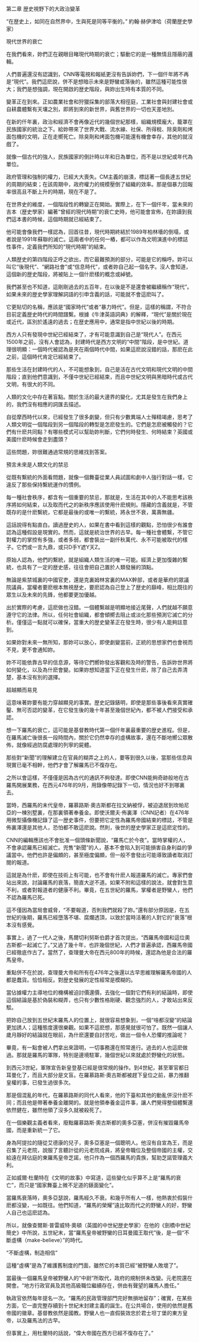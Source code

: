 第二章
歴史視野下的大政治變革
 

“在歴史上，如同在自然界中，生與死是同等平衡的。”
約翰·赫伊津哈（荷蘭歴史學家）
 

現代世界的衰亡

在我們看來，妳們正在親眼目睹現代時期的衰亡；驅動它的是一種無情且隱蔽的邏輯。

人們普遍還沒有認識到，CNN等電視和報紙更沒有告訴妳們，下一個仟年將不再是“現代”。我們這麽說，併不是想暗示未來是野蠻或落後的，雖然這種可能性很大；我們是想強調，現在開啟的歴史階段，與妳出生時有本質的不同。

變革正在到來。正如農業社會和狩獵採集的部落大相徑庭，工業社會與封建社會或自耕農體繫有天壤之別，即將到來的新世界，與舊世界的一切也天差地別。

在新的仟年裏，政治和經濟不會再像近代的幾個世紀那樣，組織規模龐大，籠罩在民族國家的統治之下。給妳帶來了世界大戰、流水線、社保、所得稅、除臭劑和烤面包機的文明，正在走嚮死亡。除臭劑和烤面包機可能還有機會幸存，其他的就沒戲了。

就像一個古代的強人，民族國家的倒計時以年和日為單位，而不是以世紀或年代為單位。

政府管理和強制的權力，已經大大喪失。CM主義的崩潰，標誌著一個長達五世紀的周期的結束；在該周期中，政府權力的規模壓倒了組織的效率。那是個暴力回報率很高且不斷上升的時期，現在不是了。

在世界史的維度，一個階段性的轉變正在開始。實際上，在下一個仟年，當未來的吉本（歴史學家）編著“曾經的現代時期”的衰亡史時，他可能會宣佈，在妳讀到我們這本書的時候，這個時期就已經結束了。

他可能會像我們一樣認為，回首往昔，現代時期終結於1989年柏林墻的倒塌，或者說是1991年蘇聯的滅亡。這兩者中的任何一樁，都可以作為文明演進中的標誌性事件，定義我們所知的“現代時期”的結束。

人類歴史的第四階段正呼之欲出，而它最難預測的部分，可能是它的稱呼。妳可以叫它“後現代”、“網路社會”或“信息時代”，或者妳自己起一個名字。沒人會知道，這個新的歴史階段，將被貼上一個什麽樣的概念或綽號。

我們甚至也不知道，這剛剛過去的五百年，在以後是不是還會被繼續稱作“現代”。如果未來的歴史學家理解詞語的引申含義的話，可能就不會這麽叫了。

它更貼切的名稱，應該是“國家時代”或者“暴力時代”。但是，這樣的稱謂，不符合目前定義歴史時代的時間譜繫。根據《牛津英語詞典》的解釋，“現代”是關於現在或近代，區別於遙遠的過去；在歴史應用中，通常是指中世紀以後的時期。

西方人只有發現中世紀已經結束了，才有可能意識到自己是“現代人”。在西元1500年之前，沒有人會認為，封建時代是西方文明的“中間”階段，是中世紀。道理很明顯：一個時代被認為是夾在兩個時代中間，如果這麽說沒錯的話，那麽在此之前，這個時代肯定已經結束了。

那些生活在封建時代的人，不可能想象到，自己是活在古代文明和現代文明的中間階段；直到他們意識到，不僅中世紀已經結束，而且中世紀文明與黑暗時代或古代文明，有很大的不同。

人類的文化中存在著盲點。關於生活的最大邊界的變化，尤其是發生在我們身上的，我們沒有相應的詞匯去描述。

自從摩西時代以來，已經發生了很多劇變，但只有少數異端人士殫精竭慮，思考了人類文明從一個階段到另一個階段的轉型是怎麽發生的。它們是怎麽被觸發的？它們有什麽共同點？有哪些模式可以幫助妳判斷，它們何時發生、何時結束？英國或美國什麽時候會走到盡頭？

這些問題，妳很難通過常規的思維找到答案。

 

預言未來是人類文化的禁忌

從既有繫統的外面看問題，就像一個舞臺從業人員試圖和劇中人強行對話一樣，它違反了那些保持繫統運作的慣例。

每一種社會秩序，都含有一個重要的禁忌，那就是，生活在其中的人不能思考該秩序將如何結束，以及取而代之的新秩序應該使用什麽規則。隱藏的含義就是，不管既存的是什麽繫統，它都是最後的或唯一的繫統，將永世不衰，萬壽無疆。

這話說得有點直白。讀過歴史的人，如果在書中看到這樣的觀點，恐怕很少有誰會認為這種假設是現實的。然而，這就是統治世界的古早。每一種社會體繫，不管它對權力的掌控有多強，或者多弱，都會裝出一副仟秋萬代、永不可能被取代的樣子。它們或一言九鼎，或只D手Y遮Y天Z。

原始人認為，他們的繫統，就是組織人類生活的唯一可能。經濟上更加復雜的繫統，也具有了一定的歴史感，往往會把自己置於人類發展的頂點。

無論是紫禁城裏的中國官吏，還是克裏姆林宮裏的MAX幹部，或者是華府的眾議院議員，當權者要麽根本無視歴史，要麽認為自己登上了歴史的巔峰，相比既往的眾生以及未來的先鋒，他都要更加優越。

出於實際的考慮，這麽做也沒錯。一個體繫越是明顯地接近尾聲，人們就越不願意遵守它的法律。所以，任何社會組織，都會傾嚮去阻止或淡化那些預測它滅亡的分析。僅僅這一點就可以確保，當重大的歴史變革正在發生時，很少有人能夠註意到。

如果妳對未來一無所知，那妳可以放心，即使劇變當前，正統的思想家們也會視而不見，更不會通知妳。

妳不可能依靠古早的信息源，等待它們嚮妳發出客觀和及時的警告，告訴妳世界將如何變化，以及為什麽會變。如果妳想知道當下正在發生什麽，除了自己去弄清楚，基本沒有別的選擇。

 

超越顯而易見

這意味著妳要有能力穿越顯見的事實。歴史記錄錶明，即使是那些事後看來真實確鑿、無可否認的變革，在它發生後的幾十年甚至幾個世紀內，都不被人們接受和承認。

想一下羅馬的衰亡，這可能是基督教時代第一個仟年裏最重要的歴史進程。但是，在羅馬滅亡後很長一段時間內，關於它仍然幸存的虛構故事，還在不斷地嚮公眾散佈，就像經過防腐處理的列寧的屍體。

那些對“新聞”的理解建立在官員的糊弄之上的人，要等到很久以後，當那些信息與現實已毫不相幹，他們才會了解羅馬已不復存在。

之所以會這樣，不僅僅是因為古代的通訊不夠發達。即使CNN能夠奇跡般地在古羅馬開展業務，在西元476年的9月，用錄像帶記錄下一切，情況也好不到哪裏去。

當時，西羅馬的末代皇帝，羅慕路斯·奧古斯都在拉文納被俘，被迫退居到坎帕尼亞的一棟別墅裏，在那裏領著奉養金。即使沃爾夫·佈裏澤（CNN記者）在476年用微型攝像機記錄了這一歴史事件，但要把它定性為羅馬帝國結束的標誌，不管是佈裏澤還是其他人，恐怕都不敢這麽說。然則，後世的歴史學家正是這麽定性的。

CNN的編輯應該也不會批准一個頭條新聞說，“羅馬亡於今夜”。當時掌權的人，不會承認羅馬已經滅亡。兜售“新聞”的人，基本不會陷入到可能損害自身利益的爭議當中。他們也許是偏頗的，甚至極度偏頗，但一般不會發出可能導致讀者取消訂閱的報道。

這就是為什麽，即使在技術上有可能，也不會有什麽人報道羅馬的滅亡。專家們會站出來說，討論羅馬的衰落，簡直大逆不道。如果不附和這樣的說法，就會對生意不利，或者對報道者的健康不利。畢竟，在五世紀的羅馬，掌權者是野蠻人，他們不認為羅馬已死。

這不僅因為當局會威脅，“不要報道，否則我們就殺了妳。”還有部分原因是，在五世紀的後期，羅馬已經墮落不堪、腐爛透頂，以致於當時活著的人對它的“衰落”根本沒有感覺。

事實上，過了一代人之後，馬爾切利努斯伯爵才首次提出，“西羅馬帝國和這位奧古斯都一起滅亡了。”又過了幾十年，也許幾個世紀，人們才普遍承認，西羅馬帝國已經徹底作古了。當然了，查理曼大帝在西元800年的時候，還認為他是合法的羅馬皇帝。

重點併不在於說，查理曼大帝和所有在476年之後還以古早思維理解羅馬帝國的人都是蠢貨。恰恰相反。對歴史發展的定性經常是模糊的。

當佔據權力主導地位的機構被迫討價還價，去強化一個對它們有利的結論時，即使這個結論是基於偽裝和糊弄，也只有少數性格剛硬、觀念強烈的人，才敢站出來反駁。

把妳自己放到五世紀末羅馬人的位置上，就很容易想象到，一個“啥都沒變”的結論更加誘人；這種態度還很樂觀。如果不這麽想，那感覺就很可怕了。既然一個讓人歲月靜好的結論就在眼前，為什麽還要自討苦吃，做出一個令人恐懼的推論呢？

畢竟，有一點會被人們拿出來證明，一切事務還在照常進行。過去的人也這麽做過。那就是羅馬的軍隊，特別是邊境駐軍，幾個世紀以來就處於野蠻化的狀態。

到西元3世紀，軍隊宣告新皇登基已經是很常規的操作。到4世紀，甚至軍官都日耳曼化了，而且大部分是文盲。在羅慕路斯·奧古斯都被趕下皇位之前，暴力推翻皇權的事，已發生過很多次。

那是個混亂的年代，在羅慕路斯的同代人看來，他的下臺和其他的動亂併沒什麽不同；而且他是帶著奉養金離開的。就是他領奉養金這件事，讓人們覺得整個體繫還依然健在，雖然他領了沒多久就被殺死了。

在一個樂觀主義者看來，廢黜羅慕路斯·奧古斯都的奧多亞塞，併沒有摧毀羅馬帝國，而是重新統一了它。

身為阿提拉的隨從艾德康的兒子，奧多亞塞是一個聰明人。他沒有自宣為王，而是召集了元老院，說服了言聽計從的元老院成員，將皇帝職位及整個帝國的主權，交給遠在拜佔庭的東羅馬皇帝芝諾，他只作為一個西羅馬的貴族，幫助芝諾管理義大利。

 

正如威爾·杜蘭特在《文明的故事》中寫道，這些變化似乎算不上是“羅馬的衰亡”，而只是“國家舞臺上微不足道的錶面變化”。

當羅馬衰落時，奧多亞瑟說，羅馬經久不衰。和幾乎所有人一樣，他熱衷於假裝什麽都沒變，一如既往。他們知道，“羅馬的榮耀”遠比取而代之的野蠻人的好，野蠻人自己也這麽認為。

所以，就像查爾斯·普雷威特·奧頓（英國的中世紀歴史學家）在他的《劍橋中世紀簡史》中所說，五世紀末，當“羅馬皇帝被野蠻的日耳曼國王取代”後，是一個“不斷虛構（make-believe）”的時代。

 

“不斷虛構，制造相信”

這種“虛構”是為了維護舊制度的門面，雖然它的本質已經“被野蠻人敗壞了”。

當最後一個羅馬皇帝被野蠻人的“中尉”所取代，政府的規制併未改變。元老院還在開會。“地方行政官員及其他高級職位繼續存在，併由有聲望的羅馬人擔任。”

執政官依然每年提名一次。“羅馬的民政管理部門完好無損地留存”；確實，在某些方面，它一直完整存續到十世紀末封建主義的誕生。在公共場合，使用的依然是舊帝國的徽章。基督教依然是國教。野蠻人也一直假裝效忠於君士坦丁堡的東方皇帝，以及羅馬法的古早。

但事實上，用杜蘭特的話說，“偉大帝國在西方已經不復存在了。”
